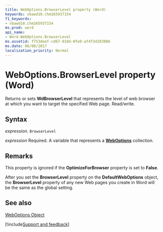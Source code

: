 ```yaml
---
title: WebOptions.BrowserLevel property (Word)
keywords: vbawd10.chm165937154
f1_keywords:
- vbawd10.chm165937154
ms.prod: word
api_name:
- Word.WebOptions.BrowserLevel
ms.assetid: f753deef-cd67-918d-0fe0-af4f3d283086
ms.date: 06/08/2017
localization_priority: Normal
---
```



# WebOptions.BrowserLevel property (Word)

Returns or sets  **WdBrowserLevel** that represents the level of web browser at which you want to target the specified Web page. Read/write.


## Syntax

_expression_. `BrowserLevel`

_expression_ Required. A variable that represents a **[WebOptions](Word.WebOptions.md)** collection.


## Remarks

This property is ignored if the  **OptimizeForBrowser** property is set to **False**.

After you set the  **BrowserLevel** property on the **DefaultWebOptions** object, the **BrowserLevel** property of any new Web pages you create in Word will be the same as the global setting.


## See also


[WebOptions Object](Word.WebOptions.md)

[!include[Support and feedback](~/includes/feedback-boilerplate.md)]